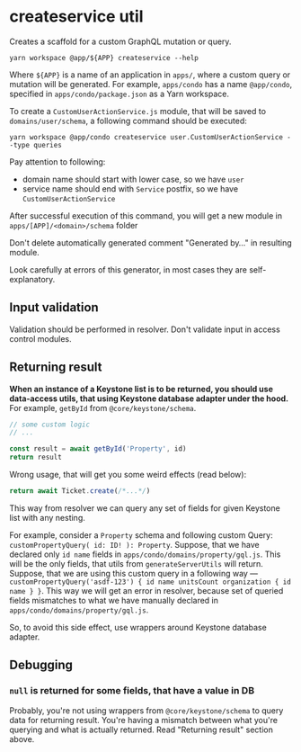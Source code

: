 createservice util
=====

Creates a scaffold for a custom GraphQL mutation or query.

```shell
yarn workspace @app/${APP} createservice --help
```

Where `${APP}` is a name of an application in `apps/`, where a custom query or mutation will be generated.
For example, `apps/condo` has a name `@app/condo`, specified in `apps/condo/package.json` as a Yarn workspace.

To create a `CustomUserActionService.js` module, that will be saved to `domains/user/schema`, a following command should be executed:

```shell
yarn workspace @app/condo createservice user.CustomUserActionService --type queries
```

Pay attention to following:
- domain name should start with lower case, so we have `user`
- service name should end with `Service` postfix, so we have `CustomUserActionService`

After successful execution of this command, you will get a new module in `apps/[APP]/<domain>/schema` folder

Don't delete automatically generated comment "Generated by…" in resulting module.

Look carefully at errors of this generator, in most cases they are self-explanatory.

## Input validation

Validation should be performed in resolver.
Don't validate input in access control modules.

## Returning result

**When an instance of a Keystone list is to be returned, you should use data-access utils, that using Keystone database adapter under the hood.**
For example, `getById` from `@core/keystone/schema`.

```js
// some custom logic
// ...

const result = await getById('Property', id)
return result
```

Wrong usage, that will get you some weird effects (read below):

```js
return await Ticket.create(/*...*/)
```

This way from resolver we can query any set of fields for given Keystone list with any nesting.

For example, consider a `Property` schema and following custom Query: `customPropertyQuery( id: ID! ): Property`.
Suppose, that we have declared only `id name` fields in `apps/condo/domains/property/gql.js`. This will be the only fields, that utils from `generateServerUtils` will return.
Suppose, that we are using this custom query in a following way — `customPropertyQuery('asdf-123') { id name unitsCount organization { id name } }`.
This way we will get an error in resolver, because set of queried fields mismatches to what we have manually declared in `apps/condo/domains/property/gql.js`.

So, to avoid this side effect, use wrappers around Keystone database adapter.

## Debugging

### `null` is returned for some fields, that have a value in DB

Probably, you're not using wrappers from `@core/keystone/schema` to query data for returning result.
You're having a mismatch between what you're querying and what is actually returned.
Read "Returning result" section above.
